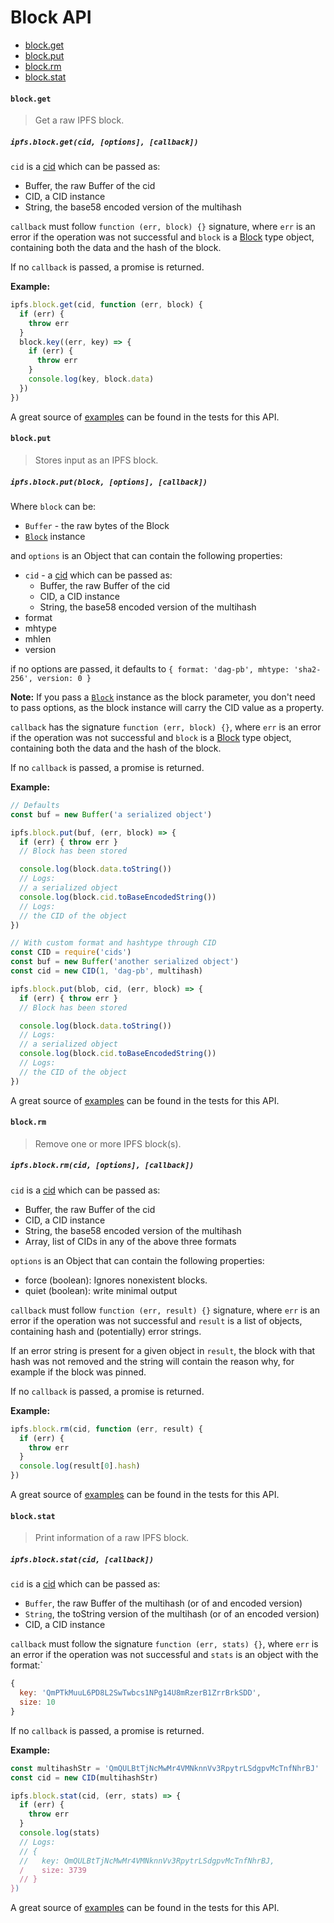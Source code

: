 # Block API

* [block.get](#blockget)
* [block.put](#blockput)
* [block.rm](#blockrm)
* [block.stat](#blockstat)

#### `block.get`

> Get a raw IPFS block.

##### `ipfs.block.get(cid, [options], [callback])`

`cid` is a [cid][cid] which can be passed as:

- Buffer, the raw Buffer of the cid
- CID, a CID instance
- String, the base58 encoded version of the multihash

`callback` must follow `function (err, block) {}` signature, where `err` is an error if the operation was not successful and `block` is a [Block][block] type object, containing both the data and the hash of the block.

If no `callback` is passed, a promise is returned.

**Example:**

```JavaScript
ipfs.block.get(cid, function (err, block) {
  if (err) {
    throw err
  }
  block.key((err, key) => {
    if (err) {
      throw err
    }
    console.log(key, block.data)
  })
})
```

A great source of [examples][] can be found in the tests for this API.

#### `block.put`

> Stores input as an IPFS block.

##### `ipfs.block.put(block, [options], [callback])`

Where `block` can be:

- `Buffer` - the raw bytes of the Block
- [`Block`][block] instance

and `options` is an Object that can contain the following properties:

- `cid` - a [cid][cid] which can be passed as:
  - Buffer, the raw Buffer of the cid
  - CID, a CID instance
  - String, the base58 encoded version of the multihash
- format
- mhtype
- mhlen
- version

if no options are passed, it defaults to `{ format: 'dag-pb', mhtype: 'sha2-256', version: 0 }`

**Note:** If you pass a [`Block`][block] instance as the block parameter, you don't need to pass options, as the block instance will carry the CID value as a property.

`callback` has the signature `function (err, block) {}`, where `err` is an error if the operation was not successful and `block` is a [Block][block] type object, containing both the data and the hash of the block.

If no `callback` is passed, a promise is returned.

**Example:**

```JavaScript
// Defaults
const buf = new Buffer('a serialized object')

ipfs.block.put(buf, (err, block) => {
  if (err) { throw err }
  // Block has been stored

  console.log(block.data.toString())
  // Logs:
  // a serialized object
  console.log(block.cid.toBaseEncodedString())
  // Logs:
  // the CID of the object
})

// With custom format and hashtype through CID
const CID = require('cids')
const buf = new Buffer('another serialized object')
const cid = new CID(1, 'dag-pb', multihash)

ipfs.block.put(blob, cid, (err, block) => {
  if (err) { throw err }
  // Block has been stored

  console.log(block.data.toString())
  // Logs:
  // a serialized object
  console.log(block.cid.toBaseEncodedString())
  // Logs:
  // the CID of the object
})
```

A great source of [examples][] can be found in the tests for this API.

#### `block.rm`

> Remove one or more IPFS block(s).

##### `ipfs.block.rm(cid, [options], [callback])`

`cid` is a [cid][cid] which can be passed as:

- Buffer, the raw Buffer of the cid
- CID, a CID instance
- String, the base58 encoded version of the multihash
- Array, list of CIDs in any of the above three formats

`options` is an Object that can contain the following properties:

- force (boolean): Ignores nonexistent blocks.
- quiet (boolean): write minimal output

`callback` must follow `function (err, result) {}` signature, where `err` is an error if the operation was not successful and `result` is a list of objects, containing hash and (potentially) error strings.

If an error string is present for a given object in `result`, the block with that hash was not removed and the string will contain the reason why, for example if the block was pinned.

If no `callback` is passed, a promise is returned.

**Example:**

```JavaScript
ipfs.block.rm(cid, function (err, result) {
  if (err) {
    throw err
  }
  console.log(result[0].hash)
})
```

A great source of [examples][] can be found in the tests for this API.

#### `block.stat`

> Print information of a raw IPFS block.

##### `ipfs.block.stat(cid, [callback])`

`cid` is a [cid][cid] which can be passed as:

- `Buffer`, the raw Buffer of the multihash (or of and encoded version)
- `String`, the toString version of the multihash (or of an encoded version)
- CID, a CID instance

`callback` must follow the signature `function (err, stats) {}`, where `err` is an error if the operation was not successful and `stats` is an object with the format:`

```JavaScript
{
  key: 'QmPTkMuuL6PD8L2SwTwbcs1NPg14U8mRzerB1ZrrBrkSDD',
  size: 10
}
```

If no `callback` is passed, a promise is returned.

**Example:**

```JavaScript
const multihashStr = 'QmQULBtTjNcMwMr4VMNknnVv3RpytrLSdgpvMcTnfNhrBJ'
const cid = new CID(multihashStr)

ipfs.block.stat(cid, (err, stats) => {
  if (err) {
    throw err
  }
  console.log(stats)
  // Logs:
  // {
  //   key: QmQULBtTjNcMwMr4VMNknnVv3RpytrLSdgpvMcTnfNhrBJ,
  /    size: 3739
  // }
})
```

A great source of [examples][] can be found in the tests for this API.

[block]: https://github.com/ipfs/js-ipfs-block
[multihash]: https://github.com/multiformats/multihash
[examples]: https://github.com/ipfs/interface-ipfs-core/blob/master/src/block
[cid]: https://www.npmjs.com/package/cids

